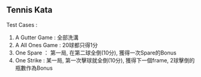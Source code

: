 Tennis Kata
-----------------
Test Cases :
1. A Gutter Game : 全部洗溝
2. A All Ones Game : 20球都只得1分
3. One Spare ： 第一局, 在第二球全倒(10分), 獲得一次Spare的Bonus
4. One Strike : 某一局, 第一次擊球就全倒(10分), 獲得下一個frame, 2球擊倒的瓶數作為Bonus
